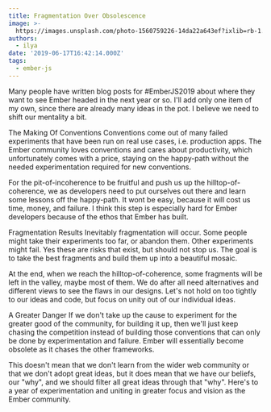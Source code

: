 ```yaml
---
title: Fragmentation Over Obsolescence
image: >-
  https://images.unsplash.com/photo-1560759226-14da22a643ef?ixlib=rb-1.2.1&q=80&fm=jpg&crop=entropy&cs=tinysrgb&w=1080&fit=max&ixid=eyJhcHBfaWQiOjExNzczfQ
authors:
  - ilya
date: '2019-06-17T16:42:14.000Z'
tags:
  - ember-js
---
```

Many people have written blog posts for #EmberJS2019 about where they want to
see Ember headed in the next year or so. I'll add only one item of my own, since
there are already many ideas in the pot. I believe we need to shift our
mentality a bit.

The Making Of Conventions
Conventions come out of many failed experiments that have been run on real use
cases, i.e. production apps. The Ember community loves conventions and cares
about productivity, which unfortunately comes with a price, staying on the
happy-path without the needed experimentation required for new conventions.

For the pit-of-incoherence to be fruitful and push us up the
hilltop-of-coherence, we as developers need to put ourselves out there and learn
some lessons off the happy-path. It wont be easy, because it will cost us time,
money, and failure. I think this step is especially hard for Ember developers
because of the ethos that Ember has built.

Fragmentation Results
Inevitably fragmentation will occur. Some people might take their experiments
too far, or abandon them. Other experiments might fail. Yes these are risks that
exist, but should not stop us. The goal is to take the best fragments and build
them up into a beautiful mosaic.

At the end, when we reach the hilltop-of-coherence, some fragments will be left
in the valley, maybe most of them. We do after all need alternatives and
different views to see the flaws in our designs. Let's not hold on too tightly
to our ideas and code, but focus on unity out of our individual ideas.

A Greater Danger
If we don't take up the cause to experiment for the greater good of the
community, for building it up, then we'll just keep chasing the competition
instead of building those conventions that can only be done by experimentation
and failure. Ember will essentially become obsolete as it chases the other
frameworks.

  This doesn't mean that we don't learn from the wider web community or that we
don't adopt great ideas, but it does mean that we have our beliefs, our "why",
and we should filter all great ideas through that "why". Here's to a year of
experimentation and uniting in greater focus and vision as the Ember community.